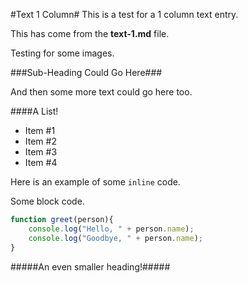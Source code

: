 [date]: # (2016-12-01)
[tag]: # (cpp)
[tag]: # (opengl)
[title]: # (Text 1 Column)
[short-text]: # (This is a 1 column text entry. A preview of the text appears here. This is a 1 column text entry. A preview of the text appears here. This is a 1 column text entry. A preview of the text appears here. This is a 1 column text entry. A preview of the text appears here. This is a 1 column text entry. A preview of the text appears here. This is a 1 column text entry. A preview of the text appears here. This is a 1 column text entry. A preview of the text appears here. This is a 1 column text entry. A preview of the text appears here. This is a 1 column text entry. A preview of the text appears here. This is a 1 column text entry. A preview of the text appears here. This is a 1 column text entry. A preview of the text appears here. This is a 1 column text entry. A preview of the text appears here.)
[github]: # (#)

[columns]: # (1)
[kind]: # (text)

#Text 1 Column#
This is a test for a 1 column text entry.

This has come from the **text-1.md** file.

Testing for some images.

###Sub-Heading Could Go Here###

And then some more text could go here too.

####A List!

 - Item #1
 - Item #2
 - Item #3
 - Item #4

Here is an example of some `inline` code.

Some block code.

```javascript
function greet(person){
	console.log("Hello, " + person.name);
	console.log("Goodbye, " + person.name);
}
```

#####An even smaller heading!#####